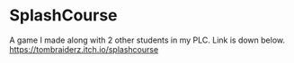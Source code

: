 # SplashCourse
A game I made along with 2 other students in my PLC. Link is down below.
https://tombraiderz.itch.io/splashcourse
